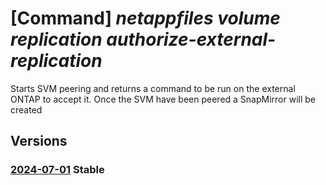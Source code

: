 # [Command] _netappfiles volume replication authorize-external-replication_

Starts SVM peering and returns a command to be run on the external ONTAP to accept it.  Once the SVM have been peered a SnapMirror will be created

## Versions

### [2024-07-01](/Resources/mgmt-plane/L3N1YnNjcmlwdGlvbnMve30vcmVzb3VyY2Vncm91cHMve30vcHJvdmlkZXJzL21pY3Jvc29mdC5uZXRhcHAvbmV0YXBwYWNjb3VudHMve30vY2FwYWNpdHlwb29scy97fS92b2x1bWVzL3t9L2F1dGhvcml6ZWV4dGVybmFscmVwbGljYXRpb24=/2024-07-01.xml) **Stable**

<!-- mgmt-plane /subscriptions/{}/resourcegroups/{}/providers/microsoft.netapp/netappaccounts/{}/capacitypools/{}/volumes/{}/authorizeexternalreplication 2024-07-01 -->

